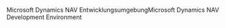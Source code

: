 <span data-ttu-id="ee474-101">Microsoft Dynamics NAV Entwicklungsumgebung</span><span class="sxs-lookup"><span data-stu-id="ee474-101">Microsoft Dynamics NAV Development Environment</span></span>